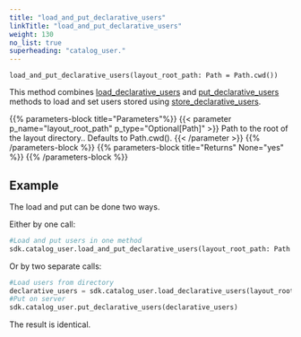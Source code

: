```yaml
---
title: "load_and_put_declarative_users"
linkTitle: "load_and_put_declarative_users"
weight: 130
no_list: true
superheading: "catalog_user."
---
```


<!-- TODO -->

``load_and_put_declarative_users(layout_root_path: Path = Path.cwd())``

This method combines [load_declarative_users](../load_declarative_users) and [put_declarative_users](../put_declarative_users) methods to load and set users stored using [store_declarative_users](../store_declarative_users).

{{% parameters-block  title="Parameters"%}}
{{< parameter p_name="layout_root_path" p_type="Optional[Path]" >}}
Path to the root of the layout directory.. Defaults to Path.cwd().
{{< /parameter >}}
{{% /parameters-block %}}
{{% parameters-block title="Returns" None="yes" %}}
{{% /parameters-block %}}

## Example

The load and put can be done two ways.

Either by one call:

```python
#Load and put users in one method
sdk.catalog_user.load_and_put_declarative_users(layout_root_path: Path = Path.cwd())
```
Or by two separate calls:

```python
#Load users from directory
declarative_users = sdk.catalog_user.load_declarative_users(layout_root_path: Path = Path.cwd())
#Put on server
sdk.catalog_user.put_declarative_users(declarative_users)
```

The result is identical.
